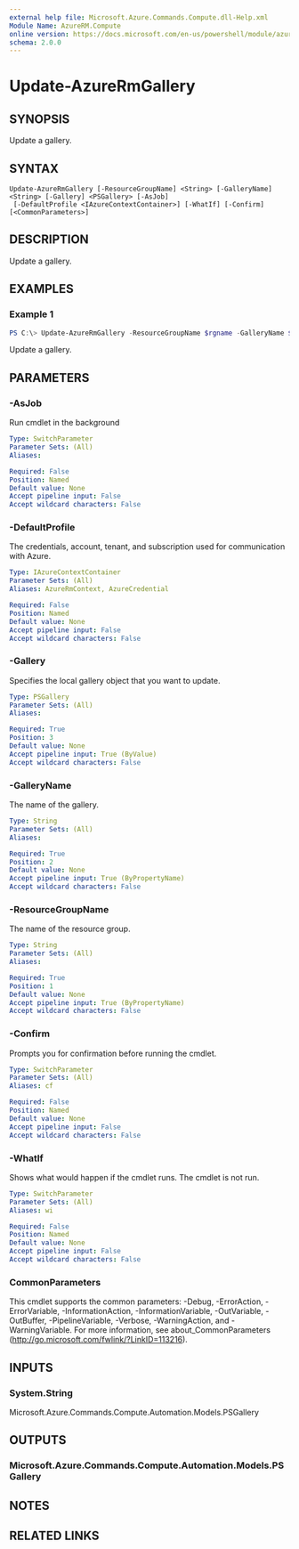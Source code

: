 ```yaml
---
external help file: Microsoft.Azure.Commands.Compute.dll-Help.xml
Module Name: AzureRM.Compute
online version: https://docs.microsoft.com/en-us/powershell/module/azurerm.compute/update-azurermgallery
schema: 2.0.0
---
```


# Update-AzureRmGallery

## SYNOPSIS
Update a gallery.

## SYNTAX

```
Update-AzureRmGallery [-ResourceGroupName] <String> [-GalleryName] <String> [-Gallery] <PSGallery> [-AsJob]
 [-DefaultProfile <IAzureContextContainer>] [-WhatIf] [-Confirm] [<CommonParameters>]
```

## DESCRIPTION
Update a gallery.

## EXAMPLES

### Example 1
```powershell
PS C:\> Update-AzureRmGallery -ResourceGroupName $rgname -GalleryName $galleryName -Gallery $galleryObject
```

Update a gallery.

## PARAMETERS

### -AsJob
Run cmdlet in the background

```yaml
Type: SwitchParameter
Parameter Sets: (All)
Aliases:

Required: False
Position: Named
Default value: None
Accept pipeline input: False
Accept wildcard characters: False
```

### -DefaultProfile
The credentials, account, tenant, and subscription used for communication with Azure.

```yaml
Type: IAzureContextContainer
Parameter Sets: (All)
Aliases: AzureRmContext, AzureCredential

Required: False
Position: Named
Default value: None
Accept pipeline input: False
Accept wildcard characters: False
```

### -Gallery
Specifies the local gallery object that you want to update.

```yaml
Type: PSGallery
Parameter Sets: (All)
Aliases:

Required: True
Position: 3
Default value: None
Accept pipeline input: True (ByValue)
Accept wildcard characters: False
```

### -GalleryName
The name of the gallery.

```yaml
Type: String
Parameter Sets: (All)
Aliases:

Required: True
Position: 2
Default value: None
Accept pipeline input: True (ByPropertyName)
Accept wildcard characters: False
```

### -ResourceGroupName
The name of the resource group.

```yaml
Type: String
Parameter Sets: (All)
Aliases:

Required: True
Position: 1
Default value: None
Accept pipeline input: True (ByPropertyName)
Accept wildcard characters: False
```

### -Confirm
Prompts you for confirmation before running the cmdlet.

```yaml
Type: SwitchParameter
Parameter Sets: (All)
Aliases: cf

Required: False
Position: Named
Default value: None
Accept pipeline input: False
Accept wildcard characters: False
```

### -WhatIf
Shows what would happen if the cmdlet runs.
The cmdlet is not run.

```yaml
Type: SwitchParameter
Parameter Sets: (All)
Aliases: wi

Required: False
Position: Named
Default value: None
Accept pipeline input: False
Accept wildcard characters: False
```

### CommonParameters
This cmdlet supports the common parameters: -Debug, -ErrorAction, -ErrorVariable, -InformationAction, -InformationVariable, -OutVariable, -OutBuffer, -PipelineVariable, -Verbose, -WarningAction, and -WarningVariable. For more information, see about_CommonParameters (http://go.microsoft.com/fwlink/?LinkID=113216).

## INPUTS

### System.String
Microsoft.Azure.Commands.Compute.Automation.Models.PSGallery

## OUTPUTS

### Microsoft.Azure.Commands.Compute.Automation.Models.PSGallery

## NOTES

## RELATED LINKS
